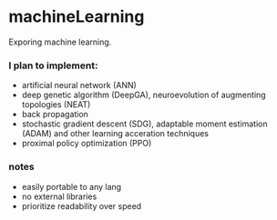 # machineLearning
Exporing machine learning.

### I plan to implement:
- artificial neural network (ANN)
- deep genetic algorithm (DeepGA), neuroevolution of augmenting topologies (NEAT)
- back propagation
- stochastic gradient descent (SDG), adaptable moment estimation (ADAM) and other learning acceration techniques
- proximal policy optimization (PPO)

### notes
- easily portable to any lang
- no external libraries
- prioritize readability over speed
